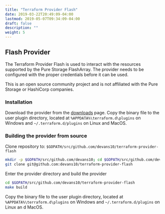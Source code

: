 ```yaml
---
title: "Terraform Provider Flash"
date: 2019-03-22T20:49:09-04:00
lastmod: 2019-05-07T09:34:09-04:00
draft: false
description: ""
weight: 5
---
```


## Flash Provider

The Terraform Provider Flash is used to interact with the resources supported by the Pure Storage FlashArray.  The provider needs to be configured with the proper credentials before it can be used.

This is an open source community project and is not affiliated with the Pure Storage or HashiCorp companies.

### Installation

Download the provider from the [downloads](/downloads) page.
Copy the binary file to the user plugin directory, located at `%APPDATA%\terraform.d\plugins` on Windows and `~/.terraform.d/plugins` on Linux and MacOS.

### Building the provider from source

Clone repository to: `$GOPATH/src/github.com/devans10/terraform-provider-flash`

```sh
mkdir -p $GOPATH/src/github.com/devans10; cd $GOPATH/src/github.com/devans10
git clone git@github.com:devans10/terraform-provider-flash
```

Enter the provider directory and build the provider

```sh
cd $GOPATH/src/github.com/devans10/terraform-provider-flash
make build
```

Copy the binary file to the user plugin directory, located at `%APPDATA%\terraform.d\plugins` on Windows and `~/.terraform.d/plugins` on Linux an
d MacOS.
